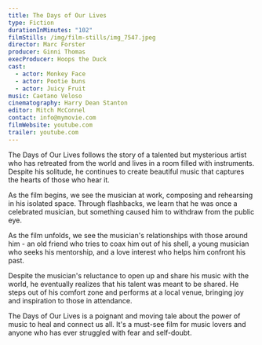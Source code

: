 ```yaml
---
title: The Days of Our Lives
type: Fiction
durationInMinutes: "102"
filmStills: /img/film-stills/img_7547.jpeg
director: Marc Forster
producer: Ginni Thomas
execProducer: Hoops the Duck
cast:
  - actor: Monkey Face
  - actor: Pootie buns
  - actor: Juicy Fruit
music: Caetano Veloso
cinematography: Harry Dean Stanton
editor: Mitch McConnel
contact: info@mymovie.com
filmWebsite: youtube.com
trailer: youtube.com
---
```

The Days of Our Lives follows the story of a talented but mysterious artist who has retreated from the world and lives in a room filled with instruments. Despite his solitude, he continues to create beautiful music that captures the hearts of those who hear it.

  As the film begins, we see the musician at work, composing and rehearsing in his isolated space. Through flashbacks, we learn that he was once a celebrated musician, but something caused him to withdraw from the public eye.

  As the film unfolds, we see the musician's relationships with those around him - an old friend who tries to coax him out of his shell, a young musician who seeks his mentorship, and a love interest who helps him confront his past.

  Despite the musician's reluctance to open up and share his music with the world, he eventually realizes that his talent was meant to be shared. He steps out of his comfort zone and performs at a local venue, bringing joy and inspiration to those in attendance.

  The Days of Our Lives is a poignant and moving tale about the power of music to heal and connect us all. It's a must-see film for music lovers and anyone who has ever struggled with fear and self-doubt.